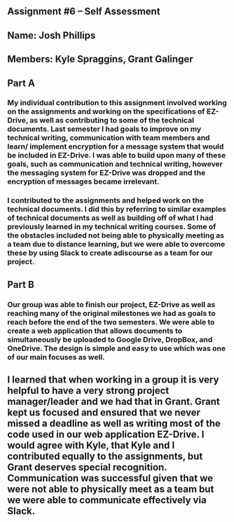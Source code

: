 ## Assignment #6 – Self Assessment 
## Name: Josh Phillips
## Members: Kyle Spraggins, Grant Galinger 

## Part A
### My individual contribution to this assignment involved working on the assignments and working on the specifications of EZ-Drive, as well as contributing to some of the technical documents. Last semester I had goals to improve on my technical writing, communication with team members and learn/ implement encryption for a message system that would be included in EZ-Drive. I was able to build upon many of these goals, such as communication and technical writing, however the messaging system for EZ-Drive was dropped and the encryption of messages became irrelevant. 

### I contributed to the assignments and helped work on the technical documents. I did this by referring to similar examples of technical documents as well as building off of what I had previously learned in my technical writing courses. Some of the obstacles included not being able to physically meeting as a team due to distance learning, but we were able to overcome these by using Slack to create adiscourse as a team for our project. 

## Part B
### Our group was able to finish our project, EZ-Drive as well as reaching many of the original milestones we had as goals to reach before the end of the two semesters. We were able to create a web application that allows documents to simultaneously be uploaded to Google Drive, DropBox, and OneDrive. The design is simple and easy to use which was one of our main focuses as well.

## I learned that when working in a group it is very helpful to have a very strong project manager/leader and we had that in Grant. Grant kept us focused and ensured that we never missed a deadline as well as writing most of the code used in our web application EZ-Drive. I would agree with Kyle, that Kyle and I contributed equally to the assignments, but Grant deserves special recognition. Communication was successful given that we were not able to physically meet as a team but we were able to communicate effectively via Slack. 